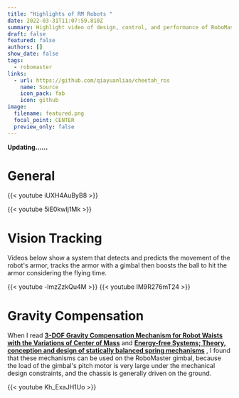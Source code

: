 ```yaml
---
title: "Highlights of RM Robots "
date: 2022-03-31T11:07:59.810Z
summary: Highlight video of design, control, and performance of RoboMaster robots
draft: false
featured: false
authors: []
show_date: false
tags:
  - robomaster
links:
  - url: https://github.com/qiayuanliao/cheetah_ros
    name: Source
    icon_pack: fab
    icon: github
image:
  filename: featured.png
  focal_point: CENTER
  preview_only: false
---
```

**Updating......**

# General

{{< youtube iUXH4AuByB8 >}}

{{< youtube 5iE0kwIj1Mk >}}

# Vision Tracking

Videos below show a system that detects and predicts the movement of the robot's armor, tracks the armor with a gimbal then boosts the ball to hit the armor considering the flying time.

{{< youtube -lmzZzkQu4M >}}
{{< youtube IM9R276mT24 >}}

# Gravity Compensation
When I read 
[**3-DOF Gravity Compensation Mechanism for Robot Waists with the Variations of Center of Mass**](https://ieeexplore.ieee.org/document/8968046) and 
[**Energy-free Systems; Theory, conception and design of statically balanced spring mechanisms**](https://www.researchgate.net/publication/280922819_Energy-free_Systems_Theory_conception_and_design_of_statically_balanced_spring_mechanisms)
, I found that these mechanisms can be used on the RoboMaster gimbal, because the load of the gimbal's pitch motor is very large under the mechanical design constraints, and the chassis is generally driven on the ground.

{{< youtube Kh_ExaJH1Uo >}}
